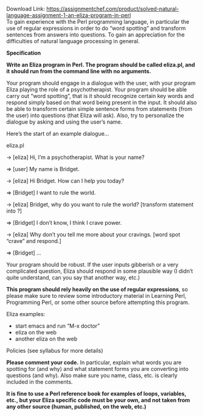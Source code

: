 Download Link: https://assignmentchef.com/product/solved-natural-language-assignment-1-an-eliza-program-in-perl
<br>
To gain experience with the Perl programming language, in particular the use of regular expressions in order to do “word spotting” and transform sentences from answers into questions. To gain an appreciation for the difficulties of natural language processing in general.




<strong>Specification</strong>

<strong>Write an Eliza program in Perl. The program should be called eliza.pl, and it should run from the command line with no arguments.</strong>

Your program should engage in a dialogue with the user, with your program Eliza playing the role of a psychotherapist. Your program should be able carry out “word spotting”, that is it should recognize certain key words and respond simply based on that word being present in the input. It should also be able to transform certain simple sentence forms from statements (from the user) into questions (that Eliza will ask). Also, try to personalize the dialogue by asking and using the user’s name.

Here’s the start of an example dialogue…

eliza.pl

-&gt; [eliza] Hi, I’m a psychotherapist. What is your name?

=&gt; [user] My name is Bridget.

-&gt; [eliza] Hi Bridget. How can I help you today?

=&gt; [Bridget] I want to rule the world.

-&gt; [eliza] Bridget, why do you want to rule the world? [transform statement into ?]

=&gt; [Bridget] I don’t know, I think I crave power.

-&gt; [eliza] Why don’t you tell me more about your cravings. [word spot “crave” and respond.]

=&gt; [Bridget] …

Your program should be robust. If the user inputs gibberish or a very complicated question, Eliza should respond in some plausible way (I didn’t quite understand, can you say that another way, etc.)

<strong>This program should rely heavily on the use of regular expressions</strong>, so please make sure to review some introductory material in Learning Perl, Programming Perl, or some other source before attempting this program.

Eliza examples:

<ul>

 <li>start emacs and run “M-x doctor”</li>

 <li>eliza on the web</li>

 <li>another eliza on the web</li>

</ul>

Policies (see syllabus for more details)

<strong>Please comment your code.</strong> In particular, explain what words you are spotting for (and why) and what statement forms you are converting into questions (and why). Also make sure you name, class, etc. is clearly included in the comments.

<strong>It is fine to use a Perl reference book for examples of loops, variables, etc., but your Eliza specific code must be your own, and not taken from any other source (human, published, on the web, etc.)</strong>
